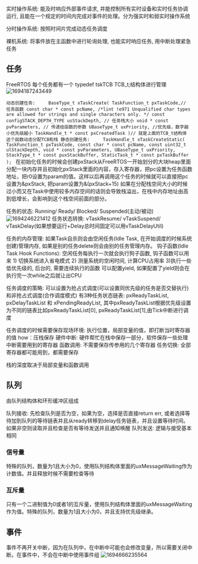 实时操作系统: 能及时响应外部事件请求, 并能控制所有实时设备和实时任务协调运行, 且能在一个规定的时间内完成对事件的处理。分为强实时和弱实时操作系统

分时操作系统: 按照时间片完成动态任务调度

裸机系统: 将事件放在主函数中进行轮询处理, 也能实时响应任务, 用中断处理紧急任务

## 任务
FreeRTOS 每个任务都有一个 typedef tskTCB TCB_t;结构体进行管理 
![1694187243449](https://github.com/Leavaway/csnotes/assets/86211987/e0a95a6c-79ed-4151-bf71-848de615a11d)

`动态创建任务:     BaseType_t xTaskCreate( TaskFunction_t pxTaskCode,// 任务函数
                            const char * const pcName, /*lint !e971 Unqualified char types are allowed for strings and single characters only. */
                            const configSTACK_DEPTH_TYPE usStackDepth, // 任务栈大小
                            void * const pvParameters, // 传递给函数的参数
                            UBaseType_t uxPriority, //优先级，数字越小优先级越小
                            TaskHandle_t * const pxCreatedTask )// 就是上面的TCB_t结构体
            这个函数动态分配TCB和栈
静态创建任务:     TaskHandle_t xTaskCreateStatic( TaskFunction_t pxTaskCode,
                                 const char * const pcName,
                                 const uint32_t ulStackDepth,
                                 void * const pvParameters,
                                 UBaseType_t uxPriority,
                                 StackType_t * const puxStackBuffer,
                                 StaticTask_t * const pxTaskBuffer );
`
在初始化任务的时候会创建pxStack从FreeRTOS一开始划分的大块heap里面分配一块内存并且初始化pxStack里面的内容，存入寄存器，把pc设置为任务函数地址，把r0设置为param的值。这样以后再调用这个任务的时候就可以直接把pc设置为&pxStack, 把param设置为&(pxStack+15)
如果在分配栈空间大小的时候过小而又在Task中使用较多内存空间的话则会导致栈溢出，在栈中内存地址由高到低增长，会影响到这个栈空间前面的部分。

任务的状态: Running/ Ready/ Blocked/ Suspended(主动/被动)
![1694246221412](https://github.com/Leavaway/csnotes/assets/86211987/398a4fd0-b5fa-454b-b76b-54178f7c44e3)
任务状态转换: vTaskResume/ vTaskSuspend/ vTaskDelay(如果想要运行+Delay总时间固定可以用vTaskDelayUtil)

任务的内存管理: 如果Task自杀则会由空闲任务(Idle Task, 在开始调度的时候系统创建)管理内存, 如果是别的任务delete则会由别的任务管理内存。
钩子函数(Idle Task Hook Functions): 空闲任务每执行一次就会执行狗子函数, 钩子函数可以用来 1) 切换系统进入省电模式 2) 测量系统的空闲时间, 计算CPU占用率 3)执行一些低优先级的, 后台的, 需要连续执行的函数
可以配置yield, 如果配置了yield则会在执行完一次while之后就让出CPU

任务调度的策略: 可以设置为抢占式调度(可以设置同优先级的任务是否交替执行)和非抢占式调度(合作调度模式)
有3种任务状态链表: pxReadyTaskList, pxDelayTaskList 和 xPendingReadyList, 其中pxReadyTaskList根据优先级设置为不同的链表比如pxReadyTaskList[0], pxReadyTaskList[1],由Tick中断进行调度

任务调度的时候需要保存现场环境: 执行位置，局部变量的值，即打断当时寄存器的值
how：压栈保存
硬件中断: 硬件帮忙在栈中保存一部分，软件保存一些处理中断需要用到的寄存器
函数调用: 不需要保存传参用的几个寄存器
任务切换: 全部寄存器都可能用到，都需要保存

栈的深度取决于局部变量和函数调用

## 队列
由队列结构体和环形缓冲区组成

队列接收: 先检查队列是否为空，如果为空，选择是否直接return err, 或者选择等待加到队列的等待链表并且从ready转移到delay任务链表，并且设置等待时间。如果非空则读取并且检查是否有等待发送并且通知唤醒
队列发送: 逻辑与接受基本相同

### 信号量
特殊的队列，数量为1且大小为0，使用队列结构体里面的uxMessageWaiting作为计数值。并且释放时候不需要检查等待

### 互斥量
只有一个二进制值为0或者1的互斥量，使用队列结构体里面的uxMessageWaiting作为值。特殊的队列，数量为1且大小为0，并且支持优先级继承。

## 事件
事件不再开关中断，因为在队列中，在中断中可能也会修改变量，所以需要关闭中断。在事件中，不会在中断中使用事件组
![1694666235564](https://github.com/Leavaway/csnotes/assets/86211987/6631185f-10b7-4055-aad9-67ff003bcdfe)
